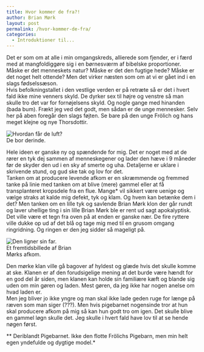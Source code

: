 ```yaml
---
title: Hvor kommer de fra?!
author: Brian Mørk
layout: post
permalink: /hvor-kommer-de-fra/
categories:
  - Introduktioner til...
---
```

Det er som om at alle i min omgangskreds, allierede som fjender, er i færd med at mangfoldiggøre sig i en børnesværm af bibelske proportioner.  
Måske er det menneskets natur? Måske er det den fugtige hede? Måske er det noget helt ottende? Men det virker næsten som om at vi er gået ind i en slags fødselssæson.  
Hvis befolkningstallet i den vestlige verden er på retræte så er det i hvert fald ikke mine venners skyld. De dyrker sex til højre og venstre så man skulle tro det var for fornøjelsens skyld. Og nogle gange med hinanden (bada bum). Frækt jeg ved det godt, men sådan er de unge mennesker. Selv her på aben foregår den slags føjten. Se bare på den unge Frölich og hans meget klejne og nye Thorsdottir.

<div class="bitImage bitRight" style="width: 208px">
  <img src="http://www.abekat.net/wp-content/images/mave.jpg" alt="Hvordan får de luft?" /><br /> De bor derinde.
</div>

Hele ideen er ganske ny og spændende for mig. Det er noget med at de rører en tyk dej sammen af menneskegener og lader den hæve i 9 måneder før de skyder den ud i en sky af smerte og uha. Detaljerne er uklare i skrivende stund, og gud ske tak og lov for det.  
Tanken om at producere levende afkom er en skræmmende og fremmed tanke på linie med tanken om at blive (mere) gammel eller at få transplanteret kropsdele fra en flue. Mange* vil sikkert være uenige og vælge straks at kalde mig defekt, tyk og klam. Og hvem kan betænke dem i det? Men tanken om en lille tyk og savlende Brian Mørk klon der går rundt og laver uhellige ting i sin lille Brian Mørk ble er rent ud sagt apokalyptisk.  
Det ville være et tegn fra oven på at enden er ganske nær. De fire ryttere ville dukke op ud af det blå og tage mig med til en grusom omgang ringridning. Og ringen er den jeg sidder så mageligt på.

<div class="bitImage bitLeft" style="width: 208px">
  <img src="http://www.abekat.net/wp-content/images/baby.jpg" alt="Den ligner sin far." /><br /> Et fremtidsbillede af Brian Mørks afkom.
</div>

Den mørke klan ville gå bagover af hyldest og glæde hvis det skulle komme at ske. Klanen er af den forudsigelige mening at det burde være hændt for en god del år siden, men klanen kan holde sin familiære kæft og blande sig uden om min gøren og laden. Mest gøren, da jeg ikke har nogen anelse om hvad laden er.  
Men jeg bliver jo ikke yngre og man skal ikke lade geden ruge for længe på ræven som man siger (???). Men hvis pigebarnet nogensinde tror at hun skal producere afkom på mig så kan hun godt tro om igen. Det skulle blive en gammel løgn skulle det. Jeg skulle i hvert fald have lov til at se hende nøgen først.

** Deriblandt Pigebarnet. Ikke den flotte Frölichs Pigebarn, men min helt egen yndefulde og dygtige model.*